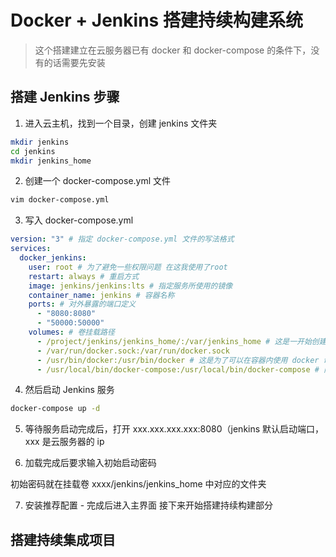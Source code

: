 # Docker + Jenkins 搭建持续构建系统

> 这个搭建建立在云服务器已有 docker 和 docker-compose 的条件下，没有的话需要先安装

## 搭建 Jenkins 步骤

1. 进入云主机，找到一个目录，创建 jenkins 文件夹

```bash
mkdir jenkins
cd jenkins
mkdir jenkins_home
```

2. 创建一个 docker-compose.yml 文件

```bash
vim docker-compose.yml
```

3. 写入 docker-compose.yml

```yml
version: "3" # 指定 docker-compose.yml 文件的写法格式
services:
  docker_jenkins:
    user: root # 为了避免一些权限问题 在这我使用了root
    restart: always # 重启方式
    image: jenkins/jenkins:lts # 指定服务所使用的镜像
    container_name: jenkins # 容器名称
    ports: # 对外暴露的端口定义
      - "8080:8080"
      - "50000:50000"
    volumes: # 卷挂载路径
      - /project/jenkins/jenkins_home/:/var/jenkins_home # 这是一开始创建的目录挂载到容器内的 jenkins_home 目录
      - /var/run/docker.sock:/var/run/docker.sock
      - /usr/bin/docker:/usr/bin/docker # 这是为了可以在容器内使用 docker 命令
      - /usr/local/bin/docker-compose:/usr/local/bin/docker-compose # 同样的这是为了使用 docker-compose 命令
```

4. 然后启动 Jenkins 服务

```bash
docker-compose up -d
```

5. 等待服务启动完成后，打开 xxx.xxx.xxx.xxx:8080（jenkins 默认启动端口，xxx 是云服务器的 ip

6. 加载完成后要求输入初始启动密码

初始密码就在挂载卷 xxxx/jenkins/jenkins_home 中对应的文件夹

7. 安装推荐配置 - 完成后进入主界面 接下来开始搭建持续构建部分

## 搭建持续集成项目
